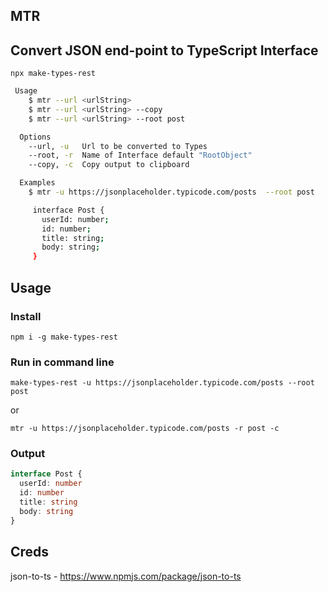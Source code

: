 ## MTR

## Convert JSON end-point to TypeScript Interface

`npx make-types-rest`

```sh
 Usage
    $ mtr --url <urlString>
    $ mtr --url <urlString> --copy
    $ mtr --url <urlString> --root post

  Options
    --url, -u   Url to be converted to Types
    --root, -r  Name of Interface default "RootObject"
    --copy, -c  Copy output to clipboard

  Examples
    $ mtr -u https://jsonplaceholder.typicode.com/posts  --root post

     interface Post {
       userId: number;
       id: number;
       title: string;
       body: string;
     }
```

## Usage

### Install

`npm i -g make-types-rest`

### Run in command line

`make-types-rest -u https://jsonplaceholder.typicode.com/posts --root post`

or

`mtr -u https://jsonplaceholder.typicode.com/posts -r post -c`

### Output

```typescript
interface Post {
  userId: number
  id: number
  title: string
  body: string
}
```

## Creds

json-to-ts - https://www.npmjs.com/package/json-to-ts
